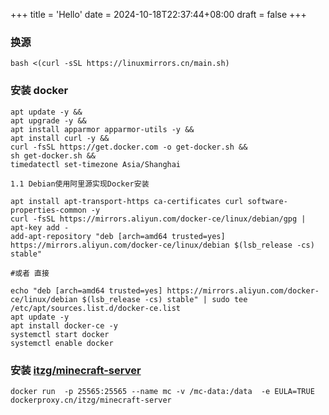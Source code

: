 +++
title = 'Hello'
date = 2024-10-18T22:37:44+08:00
draft = false
+++

### 换源

```shell
bash <(curl -sSL https://linuxmirrors.cn/main.sh)
```

### 安装 docker

```shell
apt update -y &&
apt upgrade -y &&
apt install apparmor apparmor-utils -y &&
apt install curl -y &&
curl -fsSL https://get.docker.com -o get-docker.sh &&
sh get-docker.sh &&
timedatectl set-timezone Asia/Shanghai

1.1 Debian使用阿里源实现Docker安装

apt install apt-transport-https ca-certificates curl software-properties-common -y
curl -fsSL https://mirrors.aliyun.com/docker-ce/linux/debian/gpg | apt-key add -
add-apt-repository "deb [arch=amd64 trusted=yes] https://mirrors.aliyun.com/docker-ce/linux/debian $(lsb_release -cs) stable"

#或者 直接

echo "deb [arch=amd64 trusted=yes] https://mirrors.aliyun.com/docker-ce/linux/debian $(lsb_release -cs) stable" | sudo tee /etc/apt/sources.list.d/docker-ce.list
apt update -y
apt install docker-ce -y
systemctl start docker
systemctl enable docker
```

### 安装 [itzg/minecraft-server](https://hub.docker.com/r/itzg/minecraft-server)

```shell
docker run  -p 25565:25565 --name mc -v /mc-data:/data  -e EULA=TRUE dockerproxy.cn/itzg/minecraft-server
```

